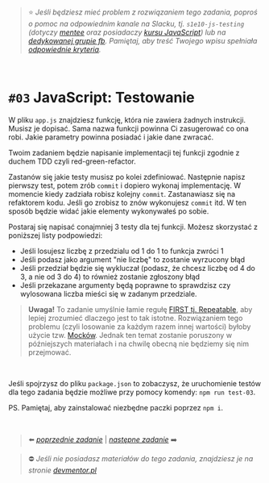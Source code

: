 > :star: *Jeśli będziesz mieć problem z rozwiązaniem tego zadania, poproś o pomoc na odpowiednim kanale na Slacku, tj. `s1e10-js-testing` (dotyczy [mentee](https://devmentor.pl/mentoring-javascript/) oraz posiadaczy [kursu JavaScript](https://devmentor.pl/p/javascript-for-beginners/)) lub na [dedykowanej grupie fb](https://www.facebook.com/groups/155234921740033). Pamiętaj, aby treść Twojego wpisu spełniała [odpowiednie kryteria](https://devmentor.pl/jak-prosic-o-pomoc/).*

&nbsp;

# `#03` JavaScript: Testowanie


W pliku `app.js` znajdziesz funkcję, która nie zawiera żadnych instrukcji. Musisz je dopisać. Sama nazwa funkcji powinna Ci zasugerować co ona robi. Jakie parametry powinna posiadać i jakie dane zwracać.

Twoim zadaniem będzie napisanie implementacji tej funkcji zgodnie z duchem TDD czyli red-green-refactor.

Zastanów się jakie testy musisz po kolei zdefiniować. Następnie napisz pierwszy test, potem zrób `commit` i dopiero wykonaj implementację. W momencie kiedy zadziała robisz kolejny `commit`. Zastanawiasz się na refaktorem kodu. Jeśli go zrobisz to znów wykonujesz `commit` itd. W ten sposób będzie widać jakie elementy wykonywałeś po sobie.

Postaraj się napisać conajmniej 3 testy dla tej funkcji. Możesz skorzystać z poniższej listy podpowiedzi:
- Jeśli losujesz liczbę z przedzialu od 1 do 1 to funkcja zwróci 1
- Jeśli podasz jako argument "nie liczbę" to zostanie wyrzucony błąd
- Jeśli przedział będzie się wykluczał (podasz, że chcesz liczbę od 4 do 3, a nie od 3 do 4) to również zostanie zgłoszony błąd
- Jeśli przekazane argumenty będą poprawne to sprawdzisz czy wylosowana liczba mieści się w zadanym przedziale.

> **Uwaga!** To zadanie umyślnie łamie regułę [FIRST tj. Repeatable](https://devszczepaniak.pl/testy-jednostkowe-first/), aby lepiej zrozumieć dlaczego jest to tak istotne. Rozwiązaniem tego problemu (czyli losowanie za każdym razem innej wartości) byłoby użycie tzw. [Mocków](https://devenv.pl/jest-sposoby-mockowania/). Jednak ten temat zostanie poruszony w późniejszych materiałach i na chwilę obecną nie będziemy się nim przejmować.

&nbsp;

Jeśli spojrzysz do pliku `package.json` to zobaczysz, że uruchomienie testów dla tego zadania będzie możliwe przy pomocy komendy: `npm run test-03`.

PS. Pamiętaj, aby zainstalować niezbędne paczki poprzez `npm i`.


&nbsp;

> :arrow_left: [*poprzednie zadanie*](./../01) | [*następne zadanie*](./../03) :arrow_right:

> :no_entry: *Jeśli nie posiadasz materiałów do tego zadania, znajdziesz je na stronie [devmentor.pl](https://devmentor.pl/p/js-basics/)*
